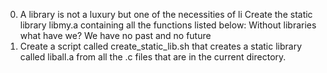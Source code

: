 0. A library is not a luxury but one of the necessities of li
Create the static library libmy.a containing all the functions listed below:
 Without libraries what have we? We have no past and no future
1. Create a script called create_static_lib.sh that creates a static library called liball.a from all the .c files that are in the current directory.
